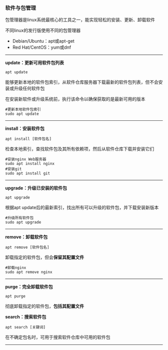 ### 软件与包管理  

包管理器是linux系统最核心的工具之一，能实现轻松的安装、更新、卸载软件  

不同linux的发行版使用不同的包管理器
- Debian/Ubuntu：apt或apt-get  
- Red Hat/CentOS：yum或dnf

---

**update：更新可用软件包列表**  

`apt update`  

能够更新本地的软件包索引，从软件仓库服务器下载最新的软件包列表，但不会安装或升级任何软件包  

在安装新软件或升级系统前，执行该命令以确保获取的是最新可用的版本  

```shell
#更新本地软件包索引
sudo apt update
```

---

**install：安装软件包**  

`apt install [软件包名]`  

检查本地索引，查找软件包及其所有依赖项，然后从软件仓库下载并安装它们  

```shell
#安装nginx Web服务器
sudo apt install nginx
#安装git
sudo apt install git
```

---

**upgrade：升级已安装的软件包** 

`apt upgrade` 

根据apt update后的最新索引，找出所有可以升级的软件包，并下载安装新版本  

```shell
#升级所有软件包
sudo apt upgrade
```

---

**remove：卸载软件包**  

`apt remove [软件包名]`  

卸载指定的软件包，但会**保留其配置文件**  

```shell
#卸载nginx
sudo apt remove nginx
```

---

**purge：完全卸载软件包**  

`apt purge`  

彻底卸载指定的软件包，**包括其配置文件**

**search：搜索软件包**

`apt search [关键词]`  

在不确定包名时，可用于搜索软件仓库中可用的软件包  

---
